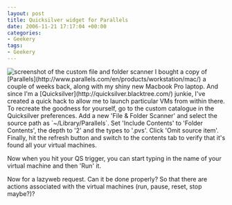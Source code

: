 ```yaml
---
layout: post
title: Quicksilver widget for Parallels
date: 2006-11-21 17:17:04 +00:00
categories:
- Geekery
tags:
- Geekery
---
```

<p><img class="alignright" src="/dist/custom-file-and-folder-scanner.png" alt="screenshot of the custom file and folder scanner" /> I bought a copy of [Parallels](http://www.parallels.com/en/products/workstation/mac/) a couple of weeks back, along with my shiny new Macbook Pro laptop.  And since I'm a [Quicksilver](http://quicksilver.blacktree.com/) junkie, I've created a quick hack to allow me to launch particular VMs from within there.  To recreate the goodness for yourself, go to the custom catalogue in the Quicksilver preferences.  Add a new 'File &amp; Folder Scanner' and select the source path as `~/Library/Parallels`.  Set 'Include Contents' to 'Folder Contents', the depth to '2' and the types to '.pvs'.  Click 'Omit source item'.  Finally, hit the refresh button and switch to the contents tab to verify that it's found all your virtual machines.</p>

Now when you hit your QS trigger, you can start typing in the name of your virtual machine and then 'Run' it.

Now for a lazyweb request.  Can it be done properly?  So that there are actions associated with the virtual machines (run, pause, reset, stop maybe?)?
